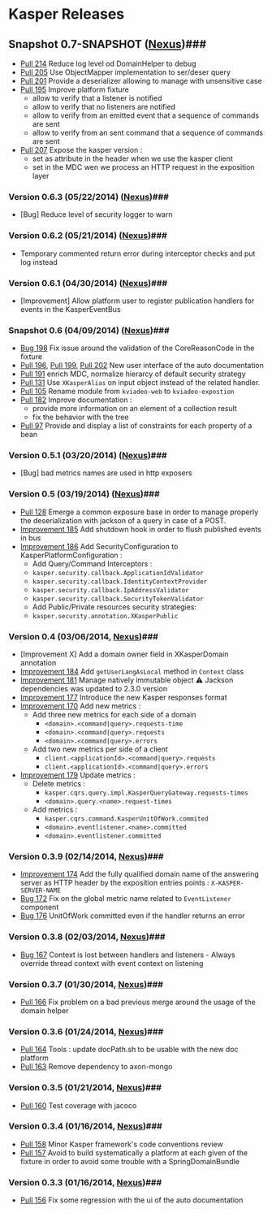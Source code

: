 # Kasper Releases #

## Snapshot 0.7-SNAPSHOT ([Nexus](http://nexus01.infra.paris.apvo/index.html#nexus-search;gav~com.viadeo.kasper~~0.7-SNAPSHOT~~))###

* [Pull 214](https://github.com/viadeo/kasper-framework/pull/214) Reduce log level od DomainHelper to debug 
* [Pull 205](https://github.com/viadeo/kasper-framework/pull/205) Use ObjectMapper implementation to ser/deser query
* [Pull 201](https://github.com/viadeo/kasper-framework/pull/201) Provide a deserializer allowing to manage with unsensitive case
* [Pull 195](https://github.com/viadeo/kasper-framework/pull/195) Improve platform fixture
  - allow to verify that a listener is notified 
  - allow to verify that no listeners are notified
  - allow to verify from an emitted event that a sequence of commands are sent
  - allow to verify from an sent command that a sequence of commands are sent
* [Pull 207](https://github.com/viadeo/kasper-framework/pull/207) Expose the kasper version :
  - set as attribute in the header when we use the kasper client
  - set in the MDC wen we process an HTTP request in the exposition layer


### Version 0.6.3 (05/22/2014) ([Nexus](http://nexus01.infra.paris.apvo/index.html#nexus-search;gav~com.viadeo.kasper~~0.6.3~~))###
* [Bug] Reduce level of security logger to warn


### Version 0.6.2 (05/21/2014) ([Nexus](http://nexus01.infra.paris.apvo/index.html#nexus-search;gav~com.viadeo.kasper~~0.6.2~~))###
* Temporary commented return error during interceptor checks and put log instead


### Version 0.6.1 (04/30/2014) ([Nexus](http://nexus01.infra.paris.apvo/index.html#nexus-search;gav~com.viadeo.kasper~~0.6.1~~))###
* [Improvement] Allow platform user to register publication handlers for events in the KasperEventBus


### Snapshot 0.6 (04/09/2014) ([Nexus](http://nexus01.infra.paris.apvo/index.html#nexus-search;gav~com.viadeo.kasper~~0.6~~))###
* [Bug 198](https://github.com/viadeo/kasper-framework/pull/198) Fix issue around the validation of the CoreReasonCode in the fixture
* [Pull 196](https://github.com/viadeo/kasper-framework/pull/196), [Pull 199](https://github.com/viadeo/kasper-framework/pull/199), [Pull 202](https://github.com/viadeo/kasper-framework/pull/202) New user interface of the auto documentation
* [Pull 191](https://github.com/viadeo/kasper-framework/pull/191) enrich MDC, normalize hierarcy of default security strategy
* [Pull 131](https://github.com/viadeo/kasper-framework/pull/131) Use `XKasperAlias` on input object instead of the related handler.
* [Pull 105](https://github.com/viadeo/kasper-framework/pull/105) Rename module from `kviadeo-web` to `kviadeo-expostion`
* [Pull 182](https://github.com/viadeo/kasper-framework/pull/182) Improve documentation : 
  - provide more information on an element of a collection result
  - fix the behavior with the tree
* [Pull 97](https://github.com/viadeo/kasper-framework/pull/97) Provide and display a list of constraints for each property of a bean


### Version 0.5.1 (03/20/2014) ([Nexus](http://nexus01.infra.paris.apvo/index.html#nexus-search;gav~com.viadeo.kasper~~0.5.1~~))###
* [Bug] bad metrics names are used in http exposers


### Version 0.5 (03/19/2014) ([Nexus](http://nexus01.infra.paris.apvo/index.html#nexus-search;gav~com.viadeo.kasper~~0.5~~))###
* [Pull 128](https://github.com/viadeo/kasper-framework/pull/128) Emerge a common exposure base in order to manage properly the deserialization with jackson of a query in case of a POST.
* [Improvement 185](https://github.com/viadeo/kasper-framework/pull/185) Add shutdown hook in order to flush published events in bus
* [Improvement 186](https://github.com/viadeo/kasper-framework/pull/186) Add SecurityConfiguration to KasperPlatformConfiguration :
    + Add Query/Command Interceptors :
    - `kasper.security.callback.ApplicationIdValidator`
    - `kasper.security.callback.IdentityContextProvider`
    - `kasper.security.callback.IpAddressValidator`
    - `kasper.security.callback.SecurityTokenValidator`
    + Add Public/Private resources security strategies:
    - `kasper.security.annotation.XKasperPublic`


### Version 0.4 (03/06/2014, [Nexus](http://nexus01.infra.paris.apvo/index.html#nexus-search;gav~com.viadeo.kasper~~0.4~~))###
* [Improvement X] Add a domain owner field in XKasperDomain annotation
* [Improvement 184](https://github.com/viadeo/kasper-framework/issues/184) Add `getUserLangAsLocal` method in `Context` class
* [Improvement 181](https://github.com/viadeo/kasper-framework/issues/181) Manage natively immutable object :warning: Jackson dependencies was updated to 2.3.0 version
* [Improvement 177](https://github.com/viadeo/kasper-framework/issues/177) Introduce the new Kasper responses format
* [Improvement 170](https://github.com/viadeo/kasper-framework/issues/170) Add new metrics :
  + Add three new metrics for each side of a domain
    - `<domain>.<command|query>.requests-time`
    - `<domain>.<command|query>.requests`
    - `<domain>.<command|query>.errors`
  + Add two new metrics per side of a client
    - `client.<applicationId>.<command|query>.requests`
    - `client.<applicationId>.<command|query>.errors`
* [Improvement 179](https://github.com/viadeo/kasper-framework/pull/179) Update metrics :
  + Delete metrics :
    - `kasper.cqrs.query.impl.KasperQueryGateway.requests-times`
    - `<domain>.query.<name>.request-times`
  + Add metrics :
    - `kasper.cqrs.command.KasperUnitOfWork.commited`
    - `<domain>.eventlistener.<name>.committed`
    - `<domain>.eventlistener.committed`

### Version 0.3.9 (02/14/2014, [Nexus](http://nexus01.infra.paris.apvo/index.html#nexus-search;gav~com.viadeo.kasper~~0.3.9~~))###

* [Improvement 174](https://github.com/viadeo/kasper-framework/issues/174) Add the fully qualified domain name of the answering server as HTTP header by the exposition entries points : `X-KASPER-SERVER-NAME`
* [Bug 172](https://github.com/viadeo/kasper-framework/issues/172) Fix on the global metric name related to `EventListener` component
* [Bug 176](https://github.com/viadeo/kasper-framework/pull/176) UnitOfWork committed even if the handler returns an error


### Version 0.3.8 (02/03/2014, [Nexus](http://nexus01.infra.paris.apvo/index.html#nexus-search;gav~com.viadeo.kasper~~0.3.8~~))###

* [Bug 167](https://github.com/viadeo/kasper-framework/issues/167) Context is lost between handlers and listeners - Always override thread context with event context on listening


### Version 0.3.7 (01/30/2014, [Nexus](http://nexus01.infra.paris.apvo/index.html#nexus-search;gav~com.viadeo.kasper~~0.3.7~~))###

* [Pull 166](https://github.com/viadeo/kasper-framework/pull/166) Fix problem on a bad previous merge around the usage of the domain helper


### Version 0.3.6 (01/24/2014, [Nexus](http://nexus01.infra.paris.apvo/index.html#nexus-search;gav~com.viadeo.kasper~~0.3.6~~))###

* [Pull 164](https://github.com/viadeo/kasper-framework/pull/164) Tools : update docPath.sh to be usable with the new doc platform
* [Pull 163](https://github.com/viadeo/kasper-framework/pull/163) Remove dependency to axon-mongo


### Version 0.3.5 (01/21/2014, [Nexus](http://nexus01.infra.paris.apvo/index.html#nexus-search;gav~com.viadeo.kasper~~0.3.5~~))###

* [Pull 160](https://github.com/viadeo/kasper-framework/pull/160) Test coverage with jacoco


### Version 0.3.4 (01/16/2014, [Nexus](http://nexus01.infra.paris.apvo/index.html#nexus-search;gav~com.viadeo.kasper~~0.3.4~~))###

* [Pull 158](https://github.com/viadeo/kasper-framework/pull/158) Minor Kasper framework's code conventions review
* [Pull 157](https://github.com/viadeo/kasper-framework/pull/158) Avoid to build systematically a platform at each given of the fixture in order to avoid some trouble with a SpringDomainBundle


### Version 0.3.3 (01/16/2014, [Nexus](http://nexus01.infra.paris.apvo/index.html#nexus-search;gav~com.viadeo.kasper~~0.3.3~~))###

* [Pull 156](https://github.com/viadeo/kasper-framework/pull/156) Fix some regression with the ui of the auto documentation
